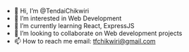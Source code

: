 - 👋 Hi, I’m @TendaiChikwiri
- 👀 I’m interested in Web Development
- 🌱 I’m currently learning React, ExpressJS
- 💞️ I’m looking to collaborate on Web development projects
- 📫 How to reach me email: tfchikwiri@gmail.com

<!---
TendaiChikwiri/TendaiChikwiri is a ✨ special ✨ repository because its `README.md` (this file) appears on your GitHub profile.
You can click the Preview link to take a look at your changes.
--->

